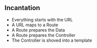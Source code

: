 
## Incantation

- Everything starts with the URL
- A URL maps to a Route
- A Route prepares the Data
- A Route prepares the Controller
- The Controller is shoved into a template
